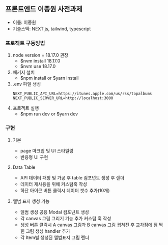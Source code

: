 ## 프론트엔드 이종원 사전과제

- 이름: 이종원
- 기술스택: NEXT.js, tailwind, typescript

### 프로젝트 구동방법

1. node version = 18.17.0 권장
   - $nvm install 18.17.0
   - $nvm use 18.17.0
2. 패키지 설치
   - $npm install or $yarn install
3. .env 파일 생성
   ```
   NEXT_PUBLIC_API_URL=https://itunes.apple.com/us/rss/topalbums
   NEXT_PUBLIC_SERVER_URL=http://localhost:3000
   ```
4. 프로젝트 실행
   - $npm run dev or $yarn dev

### 구현

1. 기본

   - page 마크업 및 UI 스타일링
   - 반응형 UI 구현

1. Data Table

   - API 데이터 패칭 및 가공 후 table 컴포넌트 생성 후 렌더
   - 데이터 재사용을 위해 커스텀훅 작성
   - 하단 아이콘 버튼 클릭시 데이터 갯수 추가(10개)

1. 앨범 표지 생성 기능
   - 앨범 생성 공용 Modal 컴포넌트 생성
   - 각 canvas 그림 그리기 기능 추가 커스텀 훅 작성
   - 생성 버튼 클릭시 A canvas 그림과 B canvas 그림 겹쳐진 후 교차점에 점 찍힌 그림 생성 handler 추가
   - 각 Item별 생성된 앨범표지 그림 렌더
